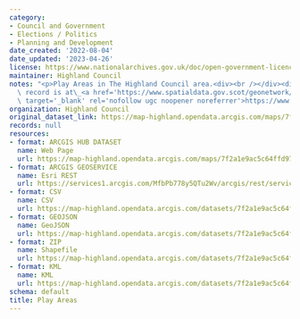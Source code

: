 ```yaml
---
category:
- Council and Government
- Elections / Politics
- Planning and Development
date_created: '2022-08-04'
date_updated: '2023-04-26'
license: https://www.nationalarchives.gov.uk/doc/open-government-licence/version/3/
maintainer: Highland Council
notes: "<p>Play Areas in The Highland Council area.<div><br /></div><div>Gemini metadata\
  \ record is at\_<a href='https://www.spatialdata.gov.scot/geonetwork/srv/eng/catalog.search#/metadata/6ffa4373-b5f6-4cea-bba8-6b9c501021c1'\
  \ target='_blank' rel='nofollow ugc noopener noreferrer'>https://www.spatialdata.gov.scot/geonetwork/srv/eng/catalog.search#/metadata/6ffa4373-b5f6-4cea-bba8-6b9c501021c1</a>.</div></p>"
organization: Highland Council
original_dataset_link: https://map-highland.opendata.arcgis.com/maps/7f2a1e9ac5c64ffd97e8410741b9f3e9_0
records: null
resources:
- format: ARCGIS HUB DATASET
  name: Web Page
  url: https://map-highland.opendata.arcgis.com/maps/7f2a1e9ac5c64ffd97e8410741b9f3e9_0
- format: ARCGIS GEOSERVICE
  name: Esri REST
  url: https://services1.arcgis.com/MfbPb778y5QTu2Wv/arcgis/rest/services/PlayAreas/FeatureServer/0
- format: CSV
  name: CSV
  url: https://map-highland.opendata.arcgis.com/datasets/7f2a1e9ac5c64ffd97e8410741b9f3e9_0.csv?where=1=1&outSR=%7B%22latestWkid%22%3A27700%2C%22wkid%22%3A27700%7D
- format: GEOJSON
  name: GeoJSON
  url: https://map-highland.opendata.arcgis.com/datasets/7f2a1e9ac5c64ffd97e8410741b9f3e9_0.geojson?where=1=1&outSR=%7B%22latestWkid%22%3A27700%2C%22wkid%22%3A27700%7D
- format: ZIP
  name: Shapefile
  url: https://map-highland.opendata.arcgis.com/datasets/7f2a1e9ac5c64ffd97e8410741b9f3e9_0.zip?where=1=1&outSR=%7B%22latestWkid%22%3A27700%2C%22wkid%22%3A27700%7D
- format: KML
  name: KML
  url: https://map-highland.opendata.arcgis.com/datasets/7f2a1e9ac5c64ffd97e8410741b9f3e9_0.kml?where=1=1&outSR=%7B%22latestWkid%22%3A27700%2C%22wkid%22%3A27700%7D
schema: default
title: Play Areas
---
```

